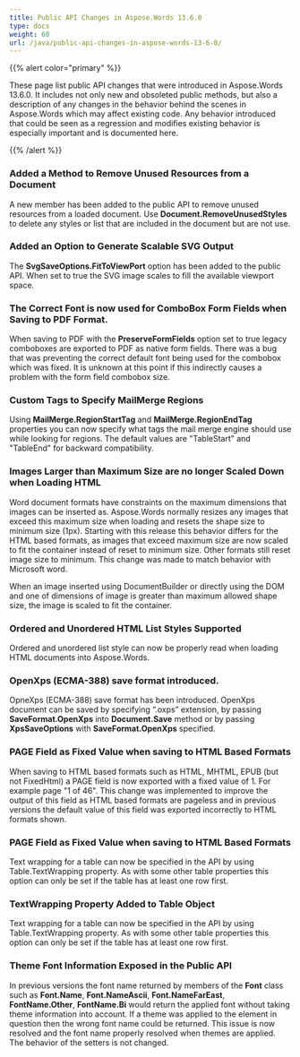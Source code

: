 ```yaml
---
title: Public API Changes in Aspose.Words 13.6.0
type: docs
weight: 60
url: /java/public-api-changes-in-aspose-words-13-6-0/
---
```


{{% alert color="primary" %}} 

These page list public API changes that were introduced in Aspose.Words 13.6.0. It includes not only new and obsoleted public methods, but also a description of any changes in the behavior behind the scenes in Aspose.Words which may affect existing code. Any behavior introduced that could be seen as a regression and modifies existing behavior is especially important and is documented here.

{{% /alert %}} 

### **Added a Method to Remove Unused Resources from a Document**

A new member has been added to the public API to remove unused resources from a loaded document. Use **Document.RemoveUnusedStyles** to delete any styles or list that are included in the document but are not use.

### **Added an Option to Generate Scalable SVG Output**

The **SvgSaveOptions.FitToViewPort** option has been added to the public API. When set to true the SVG image scales to fill the available viewport space.

### **The Correct Font is now used for ComboBox Form Fields when Saving to PDF Format.**

When saving to PDF with the **PreserveFormFields** option set to true legacy comboboxes are exported to PDF as native form fields. There was a bug that was preventing the correct default font being used for the combobox which was fixed. It is unknown at this point if this indirectly causes a problem with the form field combobox size.

### **Custom Tags to Specify MailMerge Regions**

Using **MailMerge.RegionStartTag** and **MailMerge.RegionEndTag** properties you can now specify what tags the mail merge engine should use while looking for regions. The default values are "TableStart" and "TableEnd" for backward compatibility.

### **Images Larger than Maximum Size are no longer Scaled Down when Loading HTML**

Word document formats have constraints on the maximum dimensions that images can be inserted as. Aspose.Words normally resizes any images that exceed this maximum size when loading and resets the shape size to minimum size (1px). Starting with this release this behavior differs for the HTML based formats, as images that exceed maximum size are now scaled to fit the container instead of reset to minimum size. Other formats still reset image size to minimum. This change was made to match behavior with Microsoft word. 

When an image inserted using DocumentBuilder or directly using the DOM and one of dimensions of image is greater than maximum allowed shape size, the image is scaled to fit the container.

### **Ordered and Unordered HTML List Styles Supported**

Ordered and unordered list style can now be properly read when loading HTML documents into Aspose.Words.

### **OpenXps (ECMA-388) save format introduced.**

OpneXps (ECMA-388) save format has been introduced. OpenXps document can be saved by specifying “.oxps” extension, by passing **SaveFormat.OpenXps** into **Document.Save** method or by passing **XpsSaveOptions** with **SaveFormat.OpenXps** specified.

### **PAGE Field as Fixed Value when saving to HTML Based Formats**

When saving to HTML based formats such as HTML, MHTML, EPUB (but not FixedHtml) a PAGE field is now exported with a fixed value of 1. For example page "1 of 46". This change was implemented to improve the output of this field as HTML based formats are pageless and in previous versions the default value of this field was exported incorrectly to HTML formats shown.

### **PAGE Field as Fixed Value when saving to HTML Based Formats**

Text wrapping for a table can now be specified in the API by using Table.TextWrapping property. As with some other table properties this option can only be set if the table has at least one row first.

### **TextWrapping Property Added to Table Object**

Text wrapping for a table can now be specified in the API by using Table.TextWrapping property. As with some other table properties this option can only be set if the table has at least one row first.

### **Theme Font Information Exposed in the Public API**

In previous versions the font name returned by members of the **Font** class such as **Font.Name**, **Font.NameAscii**, **Font.NameFarEast**, **FontName.Other**, **FontName.Bi** would return the applied font without taking theme information into account. If a theme was applied to the element in question then the wrong font name could be returned. This issue is now resolved and the font name properly resolved when themes are applied. The behavior of the setters is not changed.
